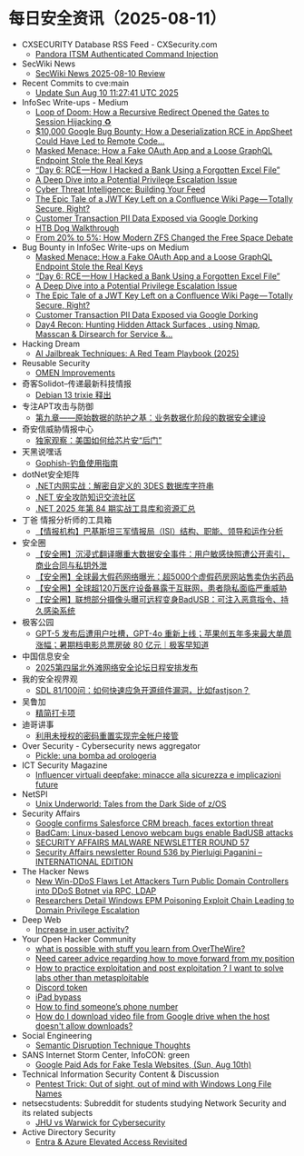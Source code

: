 # 每日安全资讯（2025-08-11）

- CXSECURITY Database RSS Feed - CXSecurity.com
  - [Pandora ITSM Authenticated Command Injection](https://cxsecurity.com/issue/WLB-2025080007)
- SecWiki News
  - [SecWiki News 2025-08-10 Review](http://www.sec-wiki.com/?2025-08-10)
- Recent Commits to cve:main
  - [Update Sun Aug 10 11:27:41 UTC 2025](https://github.com/trickest/cve/commit/87656684472ec01af127ace592469b0860ca2dd3)
- InfoSec Write-ups - Medium
  - [Loop of Doom: How a Recursive Redirect Opened the Gates to Session Hijacking ♻️](https://infosecwriteups.com/loop-of-doom-how-a-recursive-redirect-opened-the-gates-to-session-hijacking-%EF%B8%8F-705417f3e741?source=rss----7b722bfd1b8d---4)
  - [$10,000 Google Bug Bounty: How a Deserialization RCE in AppSheet Could Have Led to Remote Code…](https://infosecwriteups.com/10-000-google-bug-bounty-how-a-deserialization-rce-in-appsheet-could-have-led-to-remote-code-955b0a2e840b?source=rss----7b722bfd1b8d---4)
  - [Masked Menace: How a Fake OAuth App and a Loose GraphQL Endpoint Stole the Real Keys](https://infosecwriteups.com/masked-menace-how-a-fake-oauth-app-and-a-loose-graphql-endpoint-stole-the-real-keys-cec06ed964cd?source=rss----7b722bfd1b8d---4)
  - [“Day 6: RCE — How I Hacked a Bank Using a Forgotten Excel File”](https://infosecwriteups.com/day-6-rce-how-i-hacked-a-bank-using-a-forgotten-excel-file-e0eb14758136?source=rss----7b722bfd1b8d---4)
  - [A Deep Dive into a Potential Privilege Escalation Issue](https://infosecwriteups.com/a-deep-dive-into-a-potential-privilege-escalation-issue-313a6040d458?source=rss----7b722bfd1b8d---4)
  - [Cyber Threat Intelligence: Building Your Feed](https://infosecwriteups.com/cyber-threat-intelligence-building-your-feed-5faed84512b4?source=rss----7b722bfd1b8d---4)
  - [The Epic Tale of a JWT Key Left on a Confluence Wiki Page — Totally Secure, Right?](https://infosecwriteups.com/the-epic-tale-of-a-jwt-key-left-on-a-confluence-wiki-page-totally-secure-right-141189f1d9c3?source=rss----7b722bfd1b8d---4)
  - [Customer Transaction PII Data Exposed via Google Dorking](https://infosecwriteups.com/third-party-google-dorking-e90c2126a3dc?source=rss----7b722bfd1b8d---4)
  - [HTB Dog Walkthrough](https://infosecwriteups.com/htb-dog-walkthrough-2d840513f463?source=rss----7b722bfd1b8d---4)
  - [From 20% to 5%: How Modern ZFS Changed the Free Space Debate](https://infosecwriteups.com/from-20-to-5-how-modern-zfs-changed-the-free-space-debate-dd04697b7932?source=rss----7b722bfd1b8d---4)
- Bug Bounty in InfoSec Write-ups on Medium
  - [Masked Menace: How a Fake OAuth App and a Loose GraphQL Endpoint Stole the Real Keys](https://infosecwriteups.com/masked-menace-how-a-fake-oauth-app-and-a-loose-graphql-endpoint-stole-the-real-keys-cec06ed964cd?source=rss----7b722bfd1b8d--bug_bounty)
  - [“Day 6: RCE — How I Hacked a Bank Using a Forgotten Excel File”](https://infosecwriteups.com/day-6-rce-how-i-hacked-a-bank-using-a-forgotten-excel-file-e0eb14758136?source=rss----7b722bfd1b8d--bug_bounty)
  - [A Deep Dive into a Potential Privilege Escalation Issue](https://infosecwriteups.com/a-deep-dive-into-a-potential-privilege-escalation-issue-313a6040d458?source=rss----7b722bfd1b8d--bug_bounty)
  - [The Epic Tale of a JWT Key Left on a Confluence Wiki Page — Totally Secure, Right?](https://infosecwriteups.com/the-epic-tale-of-a-jwt-key-left-on-a-confluence-wiki-page-totally-secure-right-141189f1d9c3?source=rss----7b722bfd1b8d--bug_bounty)
  - [Customer Transaction PII Data Exposed via Google Dorking](https://infosecwriteups.com/third-party-google-dorking-e90c2126a3dc?source=rss----7b722bfd1b8d--bug_bounty)
  - [Day4 Recon: Hunting Hidden Attack Surfaces , using Nmap, Masscan & Dirsearch for Service &…](https://infosecwriteups.com/day4-recon-hunting-hidden-attack-surfaces-using-nmap-masscan-dirsearch-for-service-c623de2fcdf6?source=rss----7b722bfd1b8d--bug_bounty)
- Hacking Dream
  - [AI Jailbreak Techniques: A Red Team Playbook (2025)](https://www.hackingdream.net/2025/08/ai-jailbreak-techniques-red-team-playbook.html)
- Reusable Security
  - [OMEN Improvements](https://reusablesec.blogspot.com/2025/08/omen-improvements.html)
- 奇客Solidot–传递最新科技情报
  - [Debian 13 trixie 释出](https://www.solidot.org/story?sid=82003)
- 专注APT攻击与防御
  - [第九章——原始数据的防护之基：业务数据化阶段的数据安全建设](https://micropoor.blogspot.com/2025/08/blog-post_10.html)
- 奇安信威胁情报中心
  - [独家观察：美国如何给芯片安“后门”](https://mp.weixin.qq.com/s?__biz=MzI2MDc2MDA4OA==&mid=2247515563&idx=1&sn=18f7b85025523606726c4c9087595489)
- 天黑说嘿话
  - [Gophish-钓鱼使用指南](https://mp.weixin.qq.com/s?__biz=MzI5NTQ5MTAzMA==&mid=2247484558&idx=1&sn=ca62a04441d09ba34a5eb418b0c66446)
- dotNet安全矩阵
  - [.NET内网实战：解密自定义的 3DES 数据库字符串](https://mp.weixin.qq.com/s?__biz=MzUyOTc3NTQ5MA==&mid=2247500269&idx=1&sn=a35358af8e1876c90f76321a674d45bc)
  - [.NET 安全攻防知识交流社区](https://mp.weixin.qq.com/s?__biz=MzUyOTc3NTQ5MA==&mid=2247500269&idx=2&sn=2123bf87f1137124fc94489cf137c13d)
  - [.NET 2025 年第 84 期实战工具库和资源汇总](https://mp.weixin.qq.com/s?__biz=MzUyOTc3NTQ5MA==&mid=2247500269&idx=3&sn=24ba086a77655c27d9b33c18f3ba96c8)
- 丁爸 情报分析师的工具箱
  - [【情报机构】巴基斯坦三军情报局（ISI）结构、职能、领导和运作分析](https://mp.weixin.qq.com/s?__biz=MzI2MTE0NTE3Mw==&mid=2651151484&idx=1&sn=b95493402b4d95f618941806e164e751)
- 安全圈
  - [【安全圈】沉浸式翻译曝重大数据安全事件：用户敏感快照遭公开索引，商业合同与私钥外泄](https://mp.weixin.qq.com/s?__biz=MzIzMzE4NDU1OQ==&mid=2652071080&idx=1&sn=fdfd5cc5dc78faa234261c98b07bf084)
  - [【安全圈】全球最大假药网络曝光：超5000个虚假药房网站售卖伪劣药品](https://mp.weixin.qq.com/s?__biz=MzIzMzE4NDU1OQ==&mid=2652071080&idx=2&sn=aaf90d76599492ed78b0ef1adb59dddf)
  - [【安全圈】全球超120万医疗设备暴露于互联网，患者隐私面临严重威胁](https://mp.weixin.qq.com/s?__biz=MzIzMzE4NDU1OQ==&mid=2652071080&idx=3&sn=136d1c795f55b582d3752540a164e845)
  - [【安全圈】联想部分摄像头曝可远程变身BadUSB：可注入恶意指令、持久感染系统](https://mp.weixin.qq.com/s?__biz=MzIzMzE4NDU1OQ==&mid=2652071080&idx=4&sn=356dc67df87adf99594b3cf6eda08b48)
- 极客公园
  - [GPT-5 发布后遭用户吐槽，GPT-4o 重新上线；苹果创五年多来最大单周涨幅；暑期档电影总票房破 80 亿元｜极客早知道](https://mp.weixin.qq.com/s?__biz=MTMwNDMwODQ0MQ==&mid=2653084492&idx=1&sn=c5a41ad06320486f9b23ea552acdc108)
- 中国信息安全
  - [2025第四届北外滩网络安全论坛日程安排发布](https://mp.weixin.qq.com/s?__biz=MzA5MzE5MDAzOA==&mid=2664247324&idx=1&sn=e09d2ca7ccad65045f550e79dd814989)
- 我的安全视界观
  - [SDL 81/100问：如何快速应急开源组件漏洞，比如fastjson？](https://mp.weixin.qq.com/s?__biz=MzI3Njk2OTIzOQ==&mid=2247487000&idx=1&sn=46e7accf39c45239402403c64980d3e4)
- 吴鲁加
  - [精简打卡项](https://mp.weixin.qq.com/s?__biz=Mzg5NDY4ODM1MA==&mid=2247485676&idx=1&sn=6088c0b5cf0b2b123908c7133c6adac2)
- 迪哥讲事
  - [利用未授权的密码重置实现完全帐户接管](https://mp.weixin.qq.com/s?__biz=MzIzMTIzNTM0MA==&mid=2247498021&idx=1&sn=f1e21dfeadcf0c2ddbe0b840fd478e30)
- Over Security - Cybersecurity news aggregator
  - [Pickle: una bomba ad orologeria](https://codiceinsicuro.it/blog/pickle-una-bomba-ad-orologeria/)
- ICT Security Magazine
  - [Influencer virtuali deepfake: minacce alla sicurezza e implicazioni future](https://www.ictsecuritymagazine.com/notizie/influencer-virtuali-deepfake/)
- NetSPI
  - [Unix Underworld: Tales from the Dark Side of z/OS](https://www.netspi.com/blog/executive-blog/mainframe-penetration-testing/unix-underworld-tales-from-the-dark-side-of-z-os/)
- Security Affairs
  - [Google confirms Salesforce CRM breach, faces extortion threat](https://securityaffairs.com/181017/data-breach/google-confirms-salesforce-crm-breach-faces-extortion-threat.html)
  - [BadCam: Linux-based Lenovo webcam bugs enable BadUSB attacks](https://securityaffairs.com/181005/hacking/badcam-linux-based-lenovo-webcam-bugs-enable-badusb-attacks.html)
  - [SECURITY AFFAIRS MALWARE NEWSLETTER ROUND 57](https://securityaffairs.com/181001/breaking-news/security-affairs-malware-newsletter-round-57.html)
  - [Security Affairs newsletter Round 536 by Pierluigi Paganini – INTERNATIONAL EDITION](https://securityaffairs.com/180993/breaking-news/security-affairs-newsletter-round-536-by-pierluigi-paganini-international-edition.html)
- The Hacker News
  - [New Win-DDoS Flaws Let Attackers Turn Public Domain Controllers into DDoS Botnet via RPC, LDAP](https://thehackernews.com/2025/08/new-win-ddos-flaws-let-attackers-turn.html)
  - [Researchers Detail Windows EPM Poisoning Exploit Chain Leading to Domain Privilege Escalation](https://thehackernews.com/2025/08/researchers-detail-windows-epm.html)
- Deep Web
  - [Increase in user activity?](https://www.reddit.com/r/deepweb/comments/1mmq89r/increase_in_user_activity/)
- Your Open Hacker Community
  - [what is possible with stuff you learn from OverTheWire?](https://www.reddit.com/r/HowToHack/comments/1mmvknr/what_is_possible_with_stuff_you_learn_from/)
  - [Need career advice regarding how to move forward from my position](https://www.reddit.com/r/HowToHack/comments/1mmfja2/need_career_advice_regarding_how_to_move_forward/)
  - [How to practice exploitation and post exploitation ? I want to solve labs other than metasploitable](https://www.reddit.com/r/HowToHack/comments/1mmfmg6/how_to_practice_exploitation_and_post/)
  - [Discord token](https://www.reddit.com/r/HowToHack/comments/1mmssrl/discord_token/)
  - [iPad bypass](https://www.reddit.com/r/HowToHack/comments/1mmx2h8/ipad_bypass/)
  - [How to find someone’s phone number](https://www.reddit.com/r/HowToHack/comments/1mmtvks/how_to_find_someones_phone_number/)
  - [How do I download video file from Google drive when the host doesn't allow downloads?](https://www.reddit.com/r/HowToHack/comments/1mm4yjf/how_do_i_download_video_file_from_google_drive/)
- Social Engineering
  - [Semantic Disruption Technique Thoughts](https://www.reddit.com/r/SocialEngineering/comments/1mmtox4/semantic_disruption_technique_thoughts/)
- SANS Internet Storm Center, InfoCON: green
  - [Google Paid Ads for Fake Tesla Websites, (Sun, Aug 10th)](https://isc.sans.edu/diary/rss/32186)
- Technical Information Security Content & Discussion
  - [Pentest Trick: Out of sight, out of mind with Windows Long File Names](https://www.reddit.com/r/netsec/comments/1mm72n1/pentest_trick_out_of_sight_out_of_mind_with/)
- netsecstudents: Subreddit for students studying Network Security and its related subjects
  - [JHU vs Warwick for Cybersecurity](https://www.reddit.com/r/netsecstudents/comments/1mmebc8/jhu_vs_warwick_for_cybersecurity/)
- Active Directory Security
  - [Entra & Azure Elevated Access Revisited](https://adsecurity.org/?p=4455)
